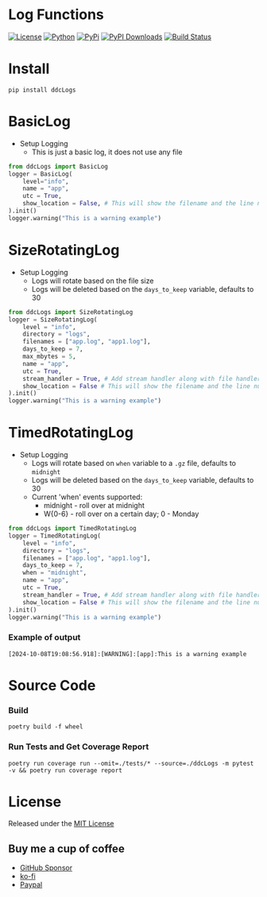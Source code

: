 # Log Functions

[![License](https://img.shields.io/github/license/ddc/ddcLogs.svg)](https://github.com/ddc/ddcLogs/blob/master/LICENSE)
[![Python](https://img.shields.io/badge/Python-3.10+-blue.svg)](https://www.python.org)
[![PyPi](https://img.shields.io/pypi/v/ddcLogs.svg)](https://pypi.python.org/pypi/ddcLogs)
[![PyPI Downloads](https://static.pepy.tech/badge/ddcLogs)](https://pepy.tech/projects/ddclogs)
[![Build Status](https://img.shields.io/endpoint.svg?url=https%3A//actions-badge.atrox.dev/ddc/ddcLogs/badge?ref=main&style=plastic&label=build&logo=none)](https://actions-badge.atrox.dev/ddc/ddcLogs/goto?ref=main)

# Install
```shell
pip install ddcLogs
```


# BasicLog
+ Setup Logging
     + This is just a basic log, it does not use any file
```python
from ddcLogs import BasicLog
logger = BasicLog(
    level="info",
    name = "app",
    utc = True,
    show_location = False, # This will show the filename and the line number where the message originated
).init()
logger.warning("This is a warning example")
```


# SizeRotatingLog
+ Setup Logging
    + Logs will rotate based on the file size
    + Logs will be deleted based on the `days_to_keep` variable, defaults to 30
```python
from ddcLogs import SizeRotatingLog
logger = SizeRotatingLog(
    level = "info",
    directory = "logs",
    filenames = ["app.log", "app1.log"],
    days_to_keep = 7,
    max_mbytes = 5,
    name = "app",
    utc = True,
    stream_handler = True, # Add stream handler along with file handler
    show_location = False # This will show the filename and the line number where the message originated
).init()
logger.warning("This is a warning example")
```


# TimedRotatingLog
+ Setup Logging
    + Logs will rotate based on `when` variable to a `.gz` file, defaults to `midnight`
    + Logs will be deleted based on the `days_to_keep` variable, defaults to 30
    + Current 'when' events supported:
        + midnight - roll over at midnight
        + W{0-6} - roll over on a certain day; 0 - Monday
```python
from ddcLogs import TimedRotatingLog
logger = TimedRotatingLog(
    level = "info",
    directory = "logs",
    filenames = ["app.log", "app1.log"],
    days_to_keep = 7,
    when = "midnight",
    name = "app",
    utc = True,
    stream_handler = True, # Add stream handler along with file handler
    show_location = False # This will show the filename and the line number where the message originated
).init()
logger.warning("This is a warning example")
```

### Example of output
`[2024-10-08T19:08:56.918]:[WARNING]:[app]:This is a warning example`



# Source Code
### Build
```shell
poetry build -f wheel
```


### Run Tests and Get Coverage Report
```shell
poetry run coverage run --omit=./tests/* --source=./ddcLogs -m pytest -v && poetry run coverage report
```


# License
Released under the [MIT License](LICENSE)


## Buy me a cup of coffee
+ [GitHub Sponsor](https://github.com/sponsors/ddc)
+ [ko-fi](https://ko-fi.com/ddcsta)
+ [Paypal](https://www.paypal.com/ncp/payment/6G9Z78QHUD4RJ)
